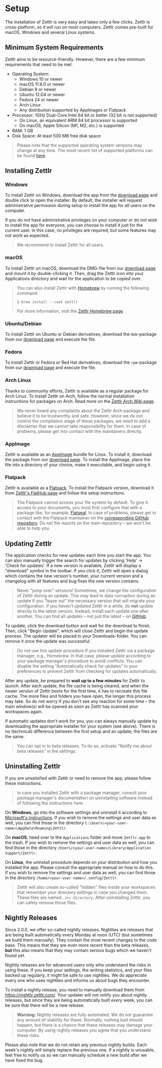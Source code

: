 # Setup

The installation of Zettlr is very easy and takes only a few clicks. Zettlr is cross-platform, so it will run on most computers. Zettlr comes pre-built for macOS, Windows and several Linux systems.

## Minimum System Requirements

Zettlr aims to be resource-friendly. However, there are a few minimum requirements that need to be met.

* Operating System:
    * Windows 10 or newer
    * macOS 11.6.0 or newer
    *  Debian 8 or newer
    *  Ubuntu 12.04 or newer
    *  Fedora 24 or newer
    *  Arch Linux
    *  Any distribution supported by AppImages or Flatpack
* Processor: 1GHz Dual-Core Intel 64 bit or better (32 bit is not supported)
    * On Linux, an equivalent ARM 64 bit processor is supported
    * On macOS, Apple Silicon (M1, M2, etc.) is supported
* RAM: 1 GB
* Disk Space: At least 500 MB free disk space

> Please note that the supported operating system versions may change at any time. The most recent list of supported platforms can be found [here](https://www.electronjs.org/docs/latest/development/build-instructions-gn#platform-prerequisites).

## Installing Zettlr

### Windows

To install Zettlr on Windows, download the app from the [download page](https://www.zettlr.com/download) and double click to open the installer. By default, the installer will request administrative permission during setup to install the app for all users on the computer.

If you do not have administrative privileges on your computer or do not wish to install the app for everyone, you can choose to install it just for the current user. In this case, no privileges are required, but some features may not work as expected.

> We recommend to install Zettlr for all users.

### macOS

To install Zettlr on macOS, download the DMG-file from our [download page](https://www.zettlr.com/download) and mount it by double-clicking it. Then, drag the Zettlr icon into your Applications directory and wait for the application to be copied over.

> You can also install Zettlr with [Homebrew](https://brew.sh/) by running the following command:
> 
> `$ brew install --cask zettlr`
>
> For more information, visit the [Zettlr Homebrew page](https://formulae.brew.sh/cask/zettlr).

### Ubuntu/Debian

To install Zettlr on Ubuntu or Debian derivatives, download the `deb`-package from our [download page](https://www.zettlr.com/download) and execute the file.

### Fedora

To install Zettlr or Fedora or Red Hat derivatives, download the `rpm`-package from our [download page](https://www.zettlr.com/download) and execute the file.

### Arch Linux

Thanks to community efforts, Zettlr is available as a regular package for Arch Linux. To install Zettlr on Arch, follow the normal installation instructions for packages on Arch. Read more on the [Zettlr Arch Wiki page](https://wiki.archlinux.org/title/Zettlr).

> We never heard any complaints about the Zettlr Arch package and believe it to be trustworthy and safe. However, since we do not control the compilation stage of these packages, we need to add a disclaimer that we cannot take responsibility for them. In case of problems, please get into contact with the maintainers directly.

### AppImage

Zettlr is available as an [AppImage](https://appimage.org/) bundle for Linux. To install it, download the package from our [download page](https://www.zettlr.com/download). To install the AppImage, place the file into a directory of your choice, make it executable, and begin using it.

### Flatpack

Zettlr is available as a [Flatpack](https://flathub.org/home). To install the Flatpack version, download it from [Zettlr's FlatHub page](https://flathub.org/apps/details/com.zettlr.Zettlr) and follow the setup instructions.

> The Flatpack cannot access your file system by default. To give it access to your documents, you must first configure that with a package like, for example, [Flatseal](https://flathub.org/apps/details/com.github.tchx84.Flatseal). In case of problems, please get in contact with the Flatpack maintainer on the [corresponding GitHub repository](https://github.com/flathub/com.zettlr.Zettlr). Do not file reports on the main repository – we won't be able to help you.

## Updating Zettlr

The application checks for new updates each time you start the app. You can also manually trigger the search for updates by clicking 'Help' &rarr; 'Check for updates'. If a new version is available, Zettlr will display a "download" symbol in the toolbar. If you click it, Zettlr will open a dialog which contains the new version's number, your current version and a changelog with all features and bug fixes the new version contains.

> Never "jump over" versions! Sometimes, we change the configuration of Zettlr during an update. This may lead to data corruption during an update if you "leave out" the necessary version that will migrate your configuration. If you haven't updated Zettlr in a while, do **not** update directly to the latest version. Instead, install each update one after another. You can find all updates – not just the latest – on [GitHub](https://github.com/Zettlr/Zettlr/releases).

To update, click the download button and wait for the download to finish. Then, click "Begin Update", which will close Zettlr and begin the update process. The updater will be placed in your Downloads-folder. You can remove it once the update was successful.

> Do not use this update procedure if you installed Zettlr via a package manager, e.g., Homebrew. In that case, please update according to your package manager's procedure to avoid conflicts. You can disable the setting "Automatically check for updates" in your preferences to prevent Zettlr from checking for updates automatically.

After any update, be prepared to **wait up to a few minutes** for Zettlr to launch. After each update, the file cache is being cleared, and when the newer version of Zettlr boots for the first time, it has to recreate this file cache. The more files and folders you have open, the longer this process may take. So do not worry if you don't see any reaction for some time – the main window(s) will be opened as soon as Zettlr has scanned your workspaces again.

If automatic updates don't work for you, you can always manually update by downloading the appropriate installer for your system (see above). There is no (technical) difference between the first setup and an update; the files are the same.

> You can opt in to beta releases. To do so, activate "Notify me about beta releases" in the settings.

## Uninstalling Zettlr

If you are unsatisfied with Zettlr or need to remove the app, please follow these instructions.

> In case you installed Zettlr with a package manager, consult your package manager's documentation on uninstalling software instead of following the instructions here.

On **Windows**, go into the software settings and uninstall it according to [Microsoft's instructions](https://support.microsoft.com/en-us/windows/uninstall-or-remove-apps-and-programs-in-windows-4b55f974-2cc6-2d2b-d092-5905080eaf98). If you wish to remove the settings and user data as well, you can find those in the directory `C:\Users\<your-user-name>\AppData\Roaming\Zettlr`.

On **macOS**, head over to the `Applications` folder and move `Zettlr.app` to the trash. If you wish to remove the settings and user data as well, you can find those in the directory `/Users/<your-user-name>/Library/Application Support/Zettlr`.

On **Linux**, the uninstall procedure depends on your distribution and how you installed the app. Please consult the appropriate manual on how to do this. If you wish to remove the settings and user data as well, you can find those in the directory `/home/<your-user-name>/.config/Zettlr`.

> Zettlr will also create so-called "hidden" files inside your workspaces that remember your directory settings in case you changed them. These files are named `.ztr-directory`. After uninstalling Zettlr, you can safely remove those files.

## Nightly Releases

Since 2.0.0, we offer so-called nightly releases. Nightlies are releases that are being built automatically every Monday at noon (UTC) (but sometimes we build them manually). They contain the most recent changes to the code base. This means that they are even more recent than the beta releases, **but** this also means that they may contain serious bugs which we haven't found yet.

Nightly releases are for advanced users only who understand the risks in using these. If you keep your settings, the writing statistics, and your files backed up regularly, it might be safe to use nightlies. We do appreciate every one who uses nightlies and informs us about bugs they encounter.

To install a nightly release, you need to manually download them from <https://nightly.zettlr.com/>. Your updater will not notify you about nightly releases, but since they are being automatically built every week, you can be sure that there will be a new release.

> **Warning**: Nightly releases are fully automated. We do not guarantee any amount of stability for these. Normally, nothing bad should happen, but there is a chance that these releases may damage your computer. By using nightly releases you agree that you understand these risks.

Please also note that we do not retain any previous nightly builds. Each week's nightly will simply replace the previous one. If a nightly is unusable, feel free to notify us so we can manually schedule a new build after we have fixed the bug.
